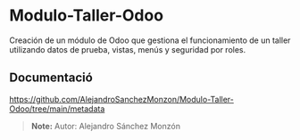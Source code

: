 # Modulo-Taller-Odoo
Creación de un módulo de Odoo que gestiona el funcionamiento de un taller utilizando datos de prueba, vistas, menús y seguridad por roles.

## Documentació
https://github.com/AlejandroSanchezMonzon/Modulo-Taller-Odoo/tree/main/metadata

> **Note:** Autor: Alejandro Sánchez Monzón